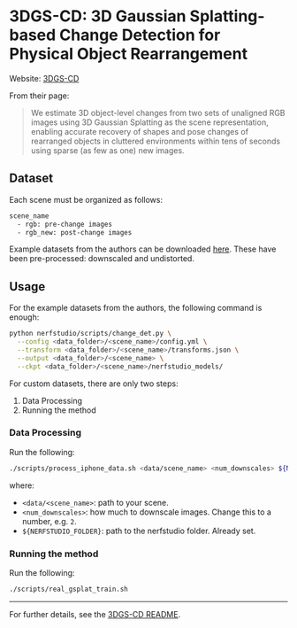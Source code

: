 # 3DGS-CD: 3D Gaussian Splatting-based Change Detection for Physical Object Rearrangement

Website: [3DGS-CD](https://github.com/520xyxyzq/3DGS-CD/tree/main)

From their page:

> We estimate 3D object-level changes from two sets of unaligned RGB images using 3D Gaussian Splatting as the scene representation, enabling accurate recovery of shapes and pose changes of rearranged objects in cluttered environments within tens of seconds using sparse (as few as one) new images.

## Dataset

Each scene must be organized as follows:

```txt
scene_name
  - rgb: pre-change images
  - rgb_new: post-change images
```

Example datasets from the authors can be downloaded [here](https://drive.google.com/drive/folders/1OPUu643bkbAoryASNMi8_iDJGnypotc0?usp=drive_link). These have been pre-processed: downscaled and undistorted.

## Usage

For the example datasets from the authors, the following command is enough:

```sh
python nerfstudio/scripts/change_det.py \
  --config <data_folder>/<scene_name>/config.yml \
  --transform <data_folder>/<scene_name>/transforms.json \
  --output <data_folder>/<scene_name> \
  --ckpt <data_folder>/<scene_name>/nerfstudio_models/
```

For custom datasets, there are only two steps:

1. Data Processing
2. Running the method

### Data Processing

Run the following:

```sh
./scripts/process_iphone_data.sh <data/scene_name> <num_downscales> ${NERFSTUDIO_FOLDER}
```

where:

- `<data/<scene_name>`: path to your scene.
- `<num_downscales>`: how much to downscale images. Change this to a number, e.g. `2`.
- `${NERFSTUDIO_FOLDER}`: path to the nerfstudio folder. Already set.

### Running the method

Run the following:

```sh
./scripts/real_gsplat_train.sh
```

---

For further details, see the [3DGS-CD README](https://github.com/520xyxyzq/3DGS-CD/tree/main?tab=readme-ov-file#instructions).
